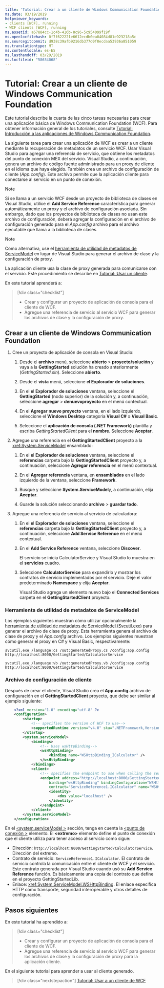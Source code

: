 ```yaml
---
title: 'Tutorial: Crear a un cliente de Windows Communication Foundation'
ms.date: 03/19/2019
helpviewer_keywords:
- clients [WCF], running
- WCF clients [WCF], running
ms.assetid: a67884cc-1c4b-416b-8c96-5c954099f19f
ms.openlocfilehash: 0f7f622221e6612ecdb0ea04084d81e923218a5c
ms.sourcegitcommit: d938c39afb9216db377d0f0ecdaa53936a851059
ms.translationtype: MT
ms.contentlocale: es-ES
ms.lasthandoff: 03/29/2019
ms.locfileid: "58634068"
---
```

# <a name="tutorial-create-a-windows-communication-foundation-client"></a>Tutorial: Crear a un cliente de Windows Communication Foundation

Este tutorial describe la cuarta de las cinco tareas necesarias para crear una aplicación básica de Windows Communication Foundation (WCF). Para obtener información general de los tutoriales, consulte [Tutorial: Introducción a las aplicaciones de Windows Communication Foundation](getting-started-tutorial.md).

La siguiente tarea para crear una aplicación de WCF es crear a un cliente mediante la recuperación de metadatos de un servicio WCF. Usar Visual Studio para agregar una referencia de servicio, que obtiene los metadatos del punto de conexión MEX del servicio. Visual Studio, a continuación, genera un archivo de código fuente administrado para un proxy de cliente en el idioma que haya elegido. También crea un archivo de configuración de cliente (*App.config*). Este archivo permite que la aplicación cliente para conectarse al servicio en un punto de conexión. 

> [!NOTE]
> Si se llama a un servicio WCF desde un proyecto de biblioteca de clases en Visual Studio, utilice el **Add Service Reference** característica para generar automáticamente un proxy y el archivo de configuración asociada. Sin embargo, dado que los proyectos de biblioteca de clases no usan este archivo de configuración, deberá agregar la configuración en el archivo de configuración generado para el *App.config* archivo para el archivo ejecutable que llama a la biblioteca de clases.

> [!NOTE]
> Como alternativa, use el [herramienta de utilidad de metadatos de ServiceModel](#servicemodel-metadata-utility-tool) en lugar de Visual Studio para generar el archivo de clase y la configuración de proxy.

La aplicación cliente usa la clase de proxy generada para comunicarse con el servicio. Este procedimiento se describe en [Tutorial: Usar un cliente](how-to-use-a-wcf-client.md).

En este tutorial aprenderá a:
> [!div class="checklist"]
> - Crear y configurar un proyecto de aplicación de consola para el cliente de WCF.
> - Agregue una referencia de servicio al servicio WCF para generar los archivos de clase y la configuración de proxy.


## <a name="create-a-windows-communication-foundation-client"></a>Crear a un cliente de Windows Communication Foundation

1. Cree un proyecto de aplicación de consola en Visual Studio: 

    1. Desde el **archivo** menú, seleccione **abierto** > **proyecto/solución** y vaya a la **GettingStarted** solución ha creado anteriormente (*GettingStarted.sln*). Seleccione **abierto**.

    2. Desde el **vista** menú, seleccione **el Explorador de soluciones**.

    3. En el **el Explorador de soluciones** ventana, seleccione el **GettingStarted** (nodo superior) de la solución y, a continuación, seleccione **agregar** > **denuevoproyecto** en el menú contextual. 
    
    4. En el **Agregar nuevo proyecto** ventana, en el lado izquierdo, seleccione el **Windows Desktop** categoría **Visual C#**  o **Visual Basic**. 

    5. Seleccione el **aplicación de consola (.NET Framework)** plantilla y escriba *GettingStartedClient* para el **nombre**. Seleccione **Aceptar**.

2. Agregue una referencia en el **GettingStartedClient** proyecto a la <xref:System.ServiceModel> ensamblado: 

    1.  En el **el Explorador de soluciones** ventana, seleccione el **referencias** carpeta bajo la **GettingStartedClient** proyecto y, a continuación, seleccione **Agregar referencia** en el menú contextual. 

    2. En el **Agregar referencia** ventana, en **ensamblados** en el lado izquierdo de la ventana, seleccione **Framework**.
    
    3. Busque y seleccione **System.ServiceModel**y, a continuación, elija **Aceptar**. 

    4. Guarde la solución seleccionando **archivo** > **guardar todo**.

3. Agregue una referencia de servicio al servicio de calculadora:

   1. En el **el Explorador de soluciones** ventana, seleccione el **referencias** carpeta bajo la **GettingStartedClient** proyecto y, a continuación, seleccione **Add Service Reference**  en el menú contextual.

   2. En el **Add Service Reference** ventana, seleccione **Discover**.

      El servicio se inicia CalculatorService y Visual Studio lo muestra en el **servicios** cuadro.

   3. Seleccione **CalculatorService** para expandirlo y mostrar los contratos de servicio implementados por el servicio. Deje el valor predeterminado **Namespace** y elija **Aceptar**.

      Visual Studio agrega un elemento nuevo bajo el **Connected Services** carpeta en el **GettingStartedClient** proyecto. 


### <a name="servicemodel-metadata-utility-tool"></a>Herramienta de utilidad de metadatos de ServiceModel

Los ejemplos siguientes muestran cómo utilizar opcionalmente la [herramienta de utilidad de metadatos de ServiceModel (Svcutil.exe)](servicemodel-metadata-utility-tool-svcutil-exe.md) para generar el archivo de clase de proxy. Esta herramienta genera el archivo de clase de proxy y el *App.config* archivo. Los ejemplos siguientes muestran cómo generar el proxy en C# y Visual Basic, respectivamente:

```shell
svcutil.exe /language:cs /out:generatedProxy.cs /config:app.config http://localhost:8000/GettingStarted/CalculatorService
```

```shell
svcutil.exe /language:vb /out:generatedProxy.vb /config:app.config http://localhost:8000/GettingStarted/CalculatorService
```

### <a name="client-configuration-file"></a>Archivo de configuración de cliente

Después de crear el cliente, Visual Studio crea el **App.config** archivo de configuración en el **GettingStartedClient** proyecto, que debe ser similar al ejemplo siguiente:

```xml
    <?xml version="1.0" encoding="utf-8" ?>
    <configuration>
        <startup>
            <!-- specifies the version of WCF to use-->
            <supportedRuntime version="v4.0" sku=".NETFramework,Version=v4.6.1" />
        </startup>
        <system.serviceModel>
            <bindings>
                <!-- Uses wsHttpBinding-->
                <wsHttpBinding>
                    <binding name="WSHttpBinding_ICalculator" />
                </wsHttpBinding>
            </bindings>
            <client>
                <!-- specifies the endpoint to use when calling the service -->
                <endpoint address="http://localhost:8000/GettingStarted/CalculatorService"
                    binding="wsHttpBinding" bindingConfiguration="WSHttpBinding_ICalculator"
                    contract="ServiceReference1.ICalculator" name="WSHttpBinding_ICalculator">
                    <identity>
                        <dns value="localhost" />
                    </identity>
                </endpoint>
            </client>
        </system.serviceModel>
    </configuration>
```

En el [ \<system.serviceModel >](../configure-apps/file-schema/wcf/system-servicemodel.md) sección, tenga en cuenta la [ \<punto de conexión >](../configure-apps/file-schema/wcf/endpoint-element.md) elemento. El **&lt;extremo&gt;** elemento define el punto de conexión que el cliente utiliza para tener acceso al servicio como sigue:
- Dirección: `http://localhost:8000/GettingStarted/CalculatorService`. Dirección del extremo.
- Contrato de servicio: `ServiceReference1.ICalculator`. El contrato de servicio controla la comunicación entre el cliente de WCF y el servicio. Este contrato generada por Visual Studio cuando usó su **Add Service Reference** función. Es básicamente una copia del contrato que define en el proyecto GettingStartedLib. 
- Enlace: <xref:System.ServiceModel.WSHttpBinding>. El enlace especifica HTTP como transporte, seguridad interoperable y otros detalles de configuración.

## <a name="next-steps"></a>Pasos siguientes

En este tutorial ha aprendido a:
> [!div class="checklist"]
> - Crear y configurar un proyecto de aplicación de consola para el cliente de WCF.
> - Agregue una referencia de servicio al servicio WCF para generar los archivos de clase y la configuración de proxy para la aplicación cliente.

En el siguiente tutorial para aprender a usar al cliente generado.

> [!div class="nextstepaction"]
> [Tutorial: Usar a un cliente de WCF](how-to-use-a-wcf-client.md)


